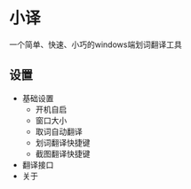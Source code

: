 # 小译

一个简单、快速、小巧的windows端划词翻译工具

## 设置
- 基础设置
  - 开机自启
  - 窗口大小
  - 取词自动翻译
  - 划词翻译快捷键
  - 截图翻译快捷键
- 翻译接口
- 关于
